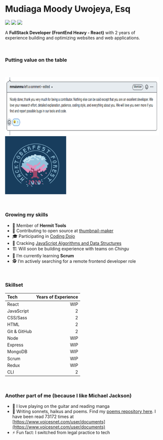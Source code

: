 # Mudiaga Moody Uwojeya, Esq
[![](https://img.shields.io/badge/Twitter-%40moodymudiaga-9cf?style=plastic&logo=twitter&labelColor=white&logoWidth=20)](https://twitter.com/MoodyMudiaga)
[![](https://img.shields.io/badge/LinkedIn-Mudiaga%20Moody%20Uwojeya-blue?style=plastic&logo=linkedin&labelColor=lightgrey&logoWidth=20)](https://www.linkedin.com/in/mudiaga-moody-uwojeya)
[![](https://img.shields.io/badge/Gmail-mudiagauwojeya@gmail.com-red?style=plastic&logo=gmail&labelColor=lightgrey&logoWidth=20)](mailto:moody.mudiaga@gmail.com)

A **FullStack Developer (FrontEnd Heavy - React)** with 2 years of experience building and optimizing websites and web applications.

<br>

### Putting value on the table

<br>

[<img src="./assets/screenshot-mma-comment.png" width="800px" height="190px">](./assets/hacktoberfest-2020-badge.png)
[<img src="./assets/hacktoberfest-2020-badge.png" width="200px" height="190px">](./assets/hacktoberfest-2020-badge.png)

<br>

### Growing my skills

- 🤝 Member of **Hermit Tools**
- 👯 Contributing to open source at [thumbnail-maker](https://github.com/Hermit-Tools/Thumbnail-Maker)
- 🎓 Participating in [Coding Dojo](https://github.com/codeconnector/CodingDojo)
- 🧗 Cracking [JavaScript Algorithms and Data Structures](https://github.com/uwojeyamudiaga/javascript-algorithms-master)
- 🏗️ Will soon be building experience with teams on _Chingu_
- 🌱 I’m currently learning **Scrum**
- 🕵️ I’m actively searching for a remote frontend developer role

<br>

### Skillset

| Tech | Years of Experience |
| :--- | ---: |
| React | WIP |
| JavaScript | 2 |
| CSS/Sass | 2 |
| HTML | 2 |
| Git & GitHub | 2 |
| Node | WIP |
| Express | WIP |
| MongoDB | WIP |
| Scrum |  WIP |
| Redux | WIP |
| CLI | 2 |


<br>

### Another part of me (because I like Michael Jackson)

- 🎸 I love playing on the guitar and reading manga
- 📝 Writing sonnets, haikus and poems. Find my [poems repository here](https://github.com/uwojeyamudiaga/poesy). I have been read 73172 times at [https://www.voicesnet.com/user/documents](https://www.voicesnet.com/user/documents)
- ⚡ Fun fact: I switched from legal practice to tech


<!--
**moody2times/moody2times** is a ✨ _special_ ✨ repository because its `README.md` (this file) appears on your GitHub profile.
-->
